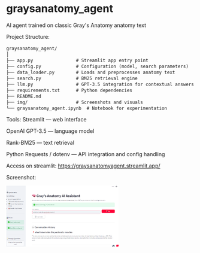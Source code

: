 # graysanatomy_agent
AI agent trained on classic Gray's Anatomy anatomy text

Project Structure:
```
graysanatomy_agent/
│
├── app.py                # Streamlit app entry point
├── config.py             # Configuration (model, search parameters)
├── data_loader.py        # Loads and preprocesses anatomy text
├── search.py             # BM25 retrieval engine
├── llm.py                # GPT-3.5 integration for contextual answers
├── requirements.txt      # Python dependencies
├── README.md
├── img/                  # Screenshots and visuals
└── graysanatomy_agent.ipynb  # Notebook for experimentation

```
Tools:
Streamlit — web interface

OpenAI GPT-3.5 — language model

Rank-BM25 — text retrieval

Python Requests / dotenv — API integration and config handling

Access on streamlit: https://graysanatomyagent.streamlit.app/

Screenshot:

<img src="img/graysagent_scrnshot.png" alt="Gray's Anatomy" width="300"/>


